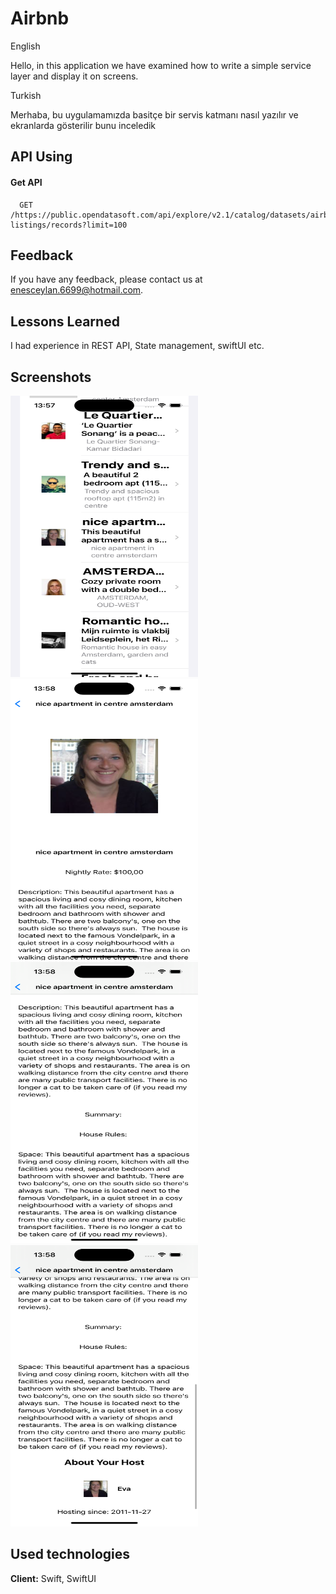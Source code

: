 
# Airbnb
English

Hello, in this application we have examined how to write a simple service layer and display it on screens. 

Turkish

Merhaba, bu uygulamamızda basitçe bir servis katmanı nasıl yazılır ve ekranlarda gösterilir bunu inceledik 



## API Using

#### Get API

```http
  GET /https://public.opendatasoft.com/api/explore/v2.1/catalog/datasets/airbnb-listings/records?limit=100
```

  
## Feedback

If you have any feedback, please contact us at enesceylan.6699@hotmail.com.

  
## Lessons Learned

I had experience in REST API, State management, swiftUI etc.
    
## Screenshots
<img src="https://github.com/EnesCeee/Airbnb/blob/main/Airbnb/Assets.xcassets/Simulator%20Screenshot%20-%20iPhone%2015%20Pro%20-%202023-12-07%20at%2013.57.59.png" width="300" height="450">
<img src="https://github.com/EnesCeee/Airbnb/blob/main/Airbnb/Assets.xcassets/Simulator%20Screenshot%20-%20iPhone%2015%20Pro%20-%202023-12-07%20at%2013.58.21.png" width="300" height="450">
<img src="https://github.com/EnesCeee/Airbnb/blob/main/Airbnb/Assets.xcassets/Simulator%20Screenshot%20-%20iPhone%2015%20Pro%20-%202023-12-07%20at%2013.58.30.png" width="300" height="450">
<img src="https://github.com/EnesCeee/Airbnb/blob/main/Airbnb/Assets.xcassets/Simulator%20Screenshot%20-%20iPhone%2015%20Pro%20-%202023-12-07%20at%2013.58.36.png" width="300" height="450">


    
## Used technologies

**Client:** Swift, SwiftUI


  
